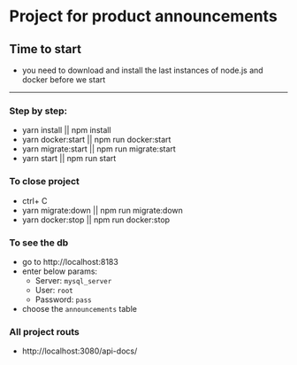 # Project for product announcements

## Time to start
 - you need to download and install the last instances of node.js and docker before we start
 
***
 ### Step by step:
 - yarn install || npm install
 - yarn docker:start || npm run docker:start
 - yarn migrate:start || npm run migrate:start
 - yarn start || npm run start
 
### To close project
 - ctrl+ C
 - yarn migrate:down || npm run migrate:down
 - yarn docker:stop || npm run docker:stop
 
 
### To see the db 
- go to http://localhost:8183
- enter below params:
    * Server: `mysql_server`
    * User: `root`
    * Password: `pass`
- choose the `announcements` table

### All project routs
 - http://localhost:3080/api-docs/